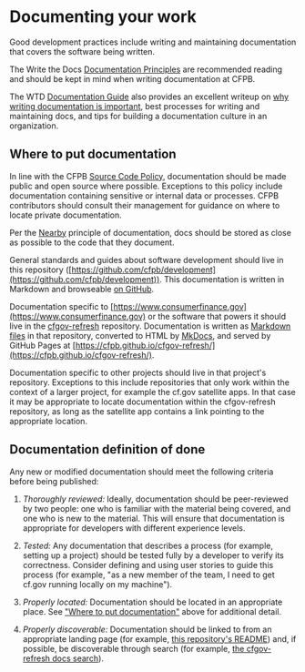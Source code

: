 # Documenting your work

Good development practices include writing and maintaining documentation that covers the software being written.

The Write the Docs
[Documentation Principles](https://www.writethedocs.org/guide/writing/docs-principles/)
are recommended reading and should be kept in mind when writing documentation at CFPB.

The WTD [Documentation Guide](https://www.writethedocs.org/guide/) also provides an excellent writeup on
[why writing documentation is important](https://www.writethedocs.org/guide/writing/beginners-guide-to-docs/#why-write-docs),
best processes for writing and maintaining docs, and tips for building a documentation culture in an organization.

## Where to put documentation

In line with the CFPB [Source Code Policy](https://github.com/cfpb/source-code-policy/),
documentation should be made public and open source where possible.
Exceptions to this policy include documentation containing sensitive or internal data or processes.
CFPB contributors should consult their management for guidance on where to locate private documentation.

Per the [Nearby](https://www.writethedocs.org/guide/writing/docs-principles/#nearby) principle of documentation,
docs should be stored as close as possible to the code that they document.

General standards and guides about software development should live in this repository
([https://github.com/cfpb/development](https://github.com/cfpb/development)).
This documentation is written in Markdown and browseable
[on GitHub](https://github.com/cfpb/development#cfpb-development-guidelines).

Documentation specific to [https://www.consumerfinance.gov](https://www.consumerfinance.gov)
or the software that powers it should live in the [cfgov-refresh](https://github.com/cfpb/cfgov-refresh) repository.
Documentation is written as [Markdown files](https://github.com/cfpb/cfgov-refresh/tree/master/docs)
in that repository, converted to HTML by [MkDocs](https://www.mkdocs.org/),
and served by GitHub Pages at [https://cfpb.github.io/cfgov-refresh/](https://cfpb.github.io/cfgov-refresh/).

Documentation specific to other projects should live in that project's repository.
Exceptions to this include repositories that only work within the context of a larger project,
for example the cf.gov satellite apps.
In that case it may be appropriate to locate documentation within the cfgov-refresh repository,
as long as the satellite app contains a link pointing to the appropriate location.

## Documentation definition of done

Any new or modified documentation should meet the following criteria before being published:

1. _Thoroughly reviewed:_
Ideally, documentation should be peer-reviewed by two people:
one who is familiar with the material being covered, and one who is new to the material.
This will ensure that documentation is appropriate for developers with different experience levels.

1. _Tested:_
Any documentation that describes a process (for example, setting up a project)
should be tested fully by a developer to verify its correctness.
Consider defining and using user stories to guide this process
(for example, "as a new member of the team, I need to get cf.gov running locally on my machine").

1. _Properly located:_
Documentation should be located in an appropriate place.
See ["Where to put documentation"](#where-to-put-documentation) above for additional detail.

1. _Properly discoverable:_
Documentation should be linked to from an appropriate landing page
(for example, [this repository's README](https://github.com/cfpb/development/blob/master/README.md))
and, if possible, be discoverable through search
(for example, [the cfgov-refresh docs search](https://cfpb.github.io/cfgov-refresh/search.html?q=testing)).
